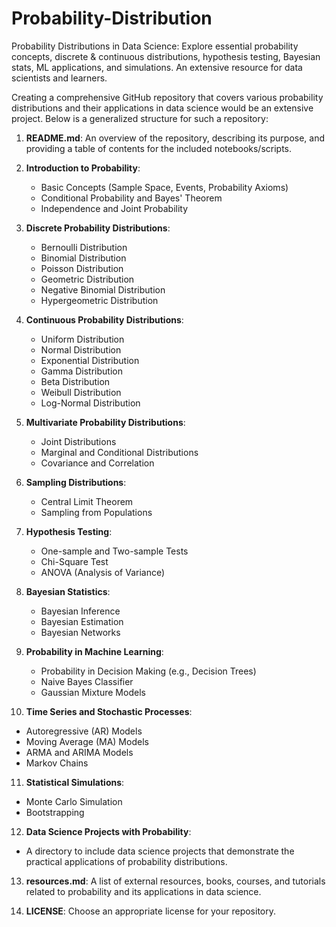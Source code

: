 # Probability-Distribution
Probability Distributions in Data Science: Explore essential probability concepts, discrete &amp; continuous distributions, hypothesis testing, Bayesian stats, ML applications, and simulations. An extensive resource for data scientists and learners.

Creating a comprehensive GitHub repository that covers various probability distributions and their applications in data science would be an extensive project. Below is a generalized structure for such a repository:

1. **README.md**: An overview of the repository, describing its purpose, and providing a table of contents for the included notebooks/scripts.

2. **Introduction to Probability**:
   - Basic Concepts (Sample Space, Events, Probability Axioms)
   - Conditional Probability and Bayes' Theorem
   - Independence and Joint Probability

3. **Discrete Probability Distributions**:
   - Bernoulli Distribution
   - Binomial Distribution
   - Poisson Distribution
   - Geometric Distribution
   - Negative Binomial Distribution
   - Hypergeometric Distribution

4. **Continuous Probability Distributions**:
   - Uniform Distribution
   - Normal Distribution
   - Exponential Distribution
   - Gamma Distribution
   - Beta Distribution
   - Weibull Distribution
   - Log-Normal Distribution

5. **Multivariate Probability Distributions**:
   - Joint Distributions
   - Marginal and Conditional Distributions
   - Covariance and Correlation

6. **Sampling Distributions**:
   - Central Limit Theorem
   - Sampling from Populations

7. **Hypothesis Testing**:
   - One-sample and Two-sample Tests
   - Chi-Square Test
   - ANOVA (Analysis of Variance)

8. **Bayesian Statistics**:
   - Bayesian Inference
   - Bayesian Estimation
   - Bayesian Networks

9. **Probability in Machine Learning**:
   - Probability in Decision Making (e.g., Decision Trees)
   - Naive Bayes Classifier
   - Gaussian Mixture Models

10. **Time Series and Stochastic Processes**:
   - Autoregressive (AR) Models
   - Moving Average (MA) Models
   - ARMA and ARIMA Models
   - Markov Chains

11. **Statistical Simulations**:
   - Monte Carlo Simulation
   - Bootstrapping

12. **Data Science Projects with Probability**:
   - A directory to include data science projects that demonstrate the practical applications of probability distributions.

13. **resources.md**: A list of external resources, books, courses, and tutorials related to probability and its applications in data science.

14. **LICENSE**: Choose an appropriate license for your repository.


